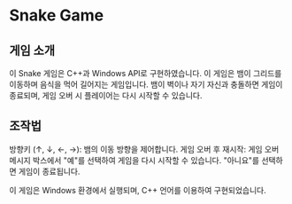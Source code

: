 # Snake Game

## 게임 소개

이 Snake 게임은 C++과 Windows API로 구현하였습니다. 이 게임은 뱀이 그리드를 이동하며 음식을 먹어 길어지는 게임입니다. 뱀이 벽이나 자기 자신과 충돌하면 게임이 종료되며, 게임 오버 시 플레이어는 다시 시작할 수 있습니다.

## 조작법

방향키 (↑, ↓, ←, →): 뱀의 이동 방향을 제어합니다.
게임 오버 후 재시작: 게임 오버 메시지 박스에서 "예"를 선택하여 게임을 다시 시작할 수 있습니다. "아니요"를 선택하면 게임이 종료됩니다.

이 게임은 Windows 환경에서 실행되며, C++ 언어를 이용하여 구현되었습니다.